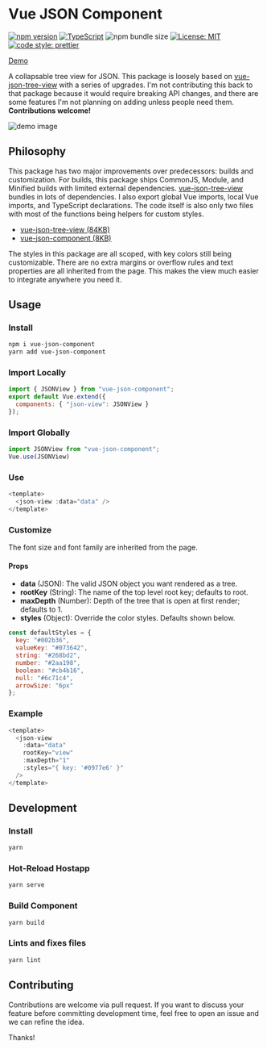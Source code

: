# Vue JSON Component


[![npm version](https://badge.fury.io/js/vue-json-component.svg)](https://badge.fury.io/js/vue-json-component) [![TypeScript](https://badges.frapsoft.com/typescript/code/typescript.svg?v=101)](https://github.com/ellerbrock/typescript-badges/) ![npm bundle size](https://img.shields.io/bundlephobia/min/vue-json-component.svg) [![License: MIT](https://img.shields.io/badge/License-MIT-yellow.svg)](https://opensource.org/licenses/MIT) [![code style: prettier](https://img.shields.io/badge/code_style-prettier-ff69b4.svg)](https://github.com/prettier/prettier)

[Demo](http://tylerkrupicka.com/vue-json-component/)

A collapsable tree view for JSON. This package is loosely based on [vue-json-tree-view](https://github.com/michaelfitzhavey/vue-json-tree-view) with a series of upgrades. I'm not contributing this back to that package because it would require breaking API changes, and there are some features I'm not planning on adding unless people need them. **Contributions welcome!**

![demo image](https://user-images.githubusercontent.com/5761061/55198958-7fa16400-518e-11e9-8448-7cd028007920.png)

## Philosophy

This package has two major improvements over predecessors: builds and customization. For builds, this package ships CommonJS, Module, and Minified builds with limited external dependencies. [vue-json-tree-view](https://github.com/michaelfitzhavey/vue-json-tree-view) bundles in lots of dependencies. I also export global Vue imports, local Vue imports, and TypeScript declarations. The code itself is also only two files with most of the functions being helpers for custom styles.

* [vue-json-tree-view (84KB)](https://bundlephobia.com/result?p=vue-json-tree-view@2.1.4)
* [vue-json-component (8KB)](https://bundlephobia.com/result?p=vue-json-component@0.1.16)

The styles in this package are all scoped, with key colors still being customizable. There are no extra margins or overflow rules and text properties are all inherited from the page. This makes the view much easier to integrate anywhere you need it.

## Usage

### Install

```bash
npm i vue-json-component
yarn add vue-json-component
```

### Import Locally

```js
import { JSONView } from "vue-json-component";
export default Vue.extend({
  components: { "json-view": JSONView }
});
```

### Import Globally

```js
import JSONView from "vue-json-component";
Vue.use(JSONView)
```

### Use

```js
<template>
  <json-view :data="data" />
</template>

```

### Customize

The font size and font family are inherited from the page.

#### Props

* **data** (JSON): The valid JSON object you want rendered as a tree.
* **rootKey** (String): The name of the top level root key; defaults to root.
* **maxDepth** (Number): Depth of the tree that is open at first render; defaults to 1.
* **styles** (Object): Override the color styles. Defaults shown below.

```js
const defaultStyles = {
  key: "#002b36",
  valueKey: "#073642",
  string: "#268bd2",
  number: "#2aa198",
  boolean: "#cb4b16",
  null: "#6c71c4",
  arrowSize: "6px"
};
```

### Example
```js
<template>
  <json-view
    :data="data"
    rootKey="view"
    :maxDepth="1"
    :styles="{ key: '#0977e6' }"
  />
</template>
```

## Development

### Install

```bash
yarn
```

### Hot-Reload Hostapp

```bash
yarn serve
```

### Build Component

```bash
yarn build
```

### Lints and fixes files

```bash
yarn lint
```

## Contributing

Contributions are welcome via pull request. If you want to discuss your feature before committing development time, feel free to open an issue and we can refine the idea.

Thanks!
